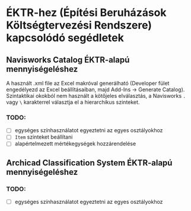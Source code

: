# ÉKTR-hez (Építési Beruházások Költségtervezési Rendszere) kapcsolódó segédletek

## **Navisworks Catalog** ÉKTR-alapú mennyiségeléshez

A használt .xml file az Excel makróval generálható (Developer fület engedélyezd az Excel beállításaiban, majd Add-Ins -> Generate Catalog).
Szintaktikai okokból nem használt a kötőjeles elválasztás, a Navisworks `.` vagy `\` karakterrel választja el a hierarchikus szinteket.

### TODO: 
- [ ] egységes színhasználatot egyeztetni az egyes osztályokhoz
- [ ] `Item` szinteket beállítani
- [ ] alapértelmezett mértékegységek hozzárendelése 

## **Archicad Classification System** ÉKTR-alapú mennyiségeléshez

### TODO: 
- [ ] egységes színhasználatot egyeztetni az egyes osztályokhoz
